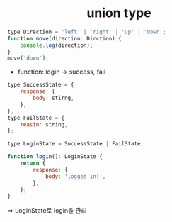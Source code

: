 <h1 align="center">
union type
</h1>

```jsx
type Direction = 'left' | 'right' | 'up' | 'down';
function move(direction: Dirction) {
	console.log(direction);
}
move('down');
```

- function: login -> success, fail

```jsx
type SuccessState = {
	response: {
		body: stirng,
	},
};
type FailState = {
	reasin: string,
};

type LoginState = SuccessState | FailState;

function login(): LoginState {
	return {
		response: {
			body: 'logged in!',
		},
	};
}
```

=> LoginState로 login을 관리
